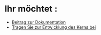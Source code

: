 # Ihr möchtet :

- [Beitrag zur Dokumentation](/de_DE/contribute/doc)
- [Tragen Sie zur Entwicklung des Kerns bei](/de_DE/contribute/core)